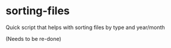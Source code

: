 # sorting-files
Quick script that helps with sorting files by type and year/month

(Needs to be re-done)
